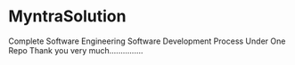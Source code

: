 # MyntraSolution
Complete Software Engineering Software Development Process Under One Repo
Thank you very much...............
